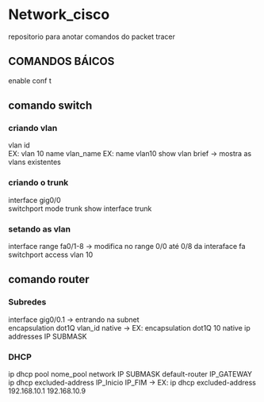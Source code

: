 # Network_cisco
repositorio para anotar comandos do packet tracer
## COMANDOS BÁICOS  
enable
conf t

## comando switch  
### criando vlan  
vlan id  
EX: vlan 10
name vlan_name
EX: name vlan10
show vlan brief -> mostra as vlans existentes

### criando o trunk  
interface gig0/0  
switchport mode trunk
show interface trunk


### setando as vlan  
interface range fa0/1-8 -> modifica no range 0/0 até 0/8 da interaface fa  
switchport access vlan 10  
  
   
   
## comando router
### Subredes  
interface gig0/0.1 -> entrando na subnet  
encapsulation dot1Q vlan_id native -> EX: encapsulation dot1Q  10 native
ip addresses IP SUBMASK 

### DHCP
ip dhcp pool nome_pool
network IP SUBMASK
default-router IP_GATEWAY
ip dhcp excluded-address IP_Inicio IP_FIM -> EX: ip dhcp excluded-address 192.168.10.1 192.168.10.9
